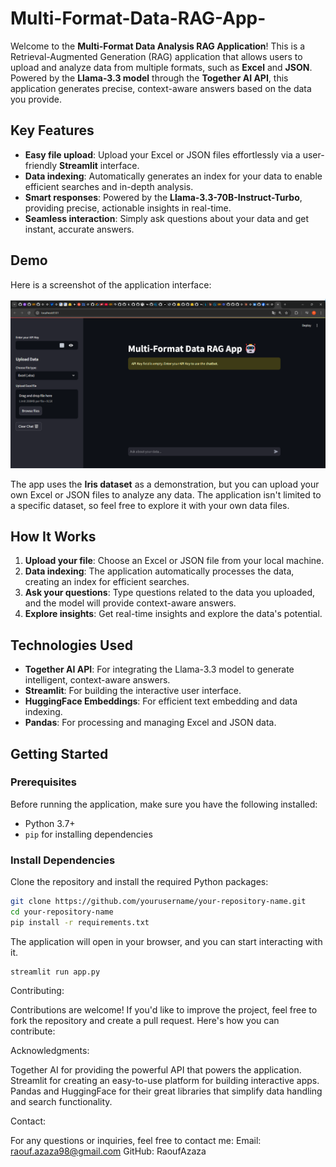 # Multi-Format-Data-RAG-App-

Welcome to the **Multi-Format Data Analysis RAG Application**! This is a Retrieval-Augmented Generation (RAG) application that allows users to upload and analyze data from multiple formats, such as **Excel** and **JSON**. Powered by the **Llama-3.3 model** through the **Together AI API**, this application generates precise, context-aware answers based on the data you provide.

## Key Features

- **Easy file upload**: Upload your Excel or JSON files effortlessly via a user-friendly **Streamlit** interface.
- **Data indexing**: Automatically generates an index for your data to enable efficient searches and in-depth analysis.
- **Smart responses**: Powered by the **Llama-3.3-70B-Instruct-Turbo**, providing precise, actionable insights in real-time.
- **Seamless interaction**: Simply ask questions about your data and get instant, accurate answers.

## Demo

Here is a screenshot of the application interface:

![Interface de l'application](app_interface.png)

The app uses the **Iris dataset** as a demonstration, but you can upload your own Excel or JSON files to analyze any data. The application isn't limited to a specific dataset, so feel free to explore it with your own data files.

## How It Works

1. **Upload your file**: Choose an Excel or JSON file from your local machine.
2. **Data indexing**: The application automatically processes the data, creating an index for efficient searches.
3. **Ask your questions**: Type questions related to the data you uploaded, and the model will provide context-aware answers.
4. **Explore insights**: Get real-time insights and explore the data's potential.

## Technologies Used

- **Together AI API**: For integrating the Llama-3.3 model to generate intelligent, context-aware answers.
- **Streamlit**: For building the interactive user interface.
- **HuggingFace Embeddings**: For efficient text embedding and data indexing.
- **Pandas**: For processing and managing Excel and JSON data.

## Getting Started

### Prerequisites

Before running the application, make sure you have the following installed:

- Python 3.7+
- `pip` for installing dependencies

### Install Dependencies

Clone the repository and install the required Python packages:

```bash
git clone https://github.com/yourusername/your-repository-name.git
cd your-repository-name
pip install -r requirements.txt
```
The application will open in your browser, and you can start interacting with it.
```
streamlit run app.py
```

Contributing:

Contributions are welcome! If you'd like to improve the project, feel free to fork the repository and create a pull request. Here's how you can contribute:


Acknowledgments:

Together AI for providing the powerful API that powers the application.
Streamlit for creating an easy-to-use platform for building interactive apps.
Pandas and HuggingFace for their great libraries that simplify data handling and search functionality.

Contact:

For any questions or inquiries, feel free to contact me:
Email: raouf.azaza98@gmail.com
GitHub: RaoufAzaza

